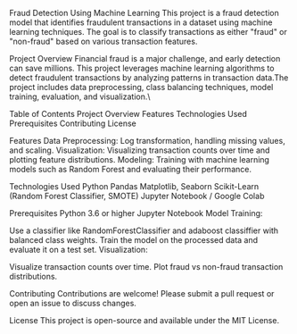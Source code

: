 Fraud Detection Using Machine Learning
This project is a fraud detection model that identifies fraudulent transactions in a dataset using machine learning techniques. The goal is to classify transactions as either "fraud" or "non-fraud" based on various transaction features.

Project Overview
Financial fraud is a major challenge, and early detection can save millions. This project leverages machine learning algorithms to detect fraudulent transactions by analyzing patterns in transaction data.The project includes data preprocessing, class balancing techniques, model training, evaluation, and visualization.\

Table of Contents
Project Overview
Features
Technologies Used
Prerequisites
Contributing
License

Features
Data Preprocessing: Log transformation, handling missing values, and scaling.
Visualization: Visualizing transaction counts over time and plotting feature distributions.
Modeling: Training with machine learning models such as Random Forest and evaluating their performance.

Technologies Used
Python
Pandas
Matplotlib, Seaborn
Scikit-Learn (Random Forest Classifier, SMOTE)
Jupyter Notebook / Google Colab


Prerequisites
Python 3.6 or higher
Jupyter Notebook
Model Training:

Use a classifier like RandomForestClassifier and adaboost classiffier with balanced class weights.
Train the model on the processed data and evaluate it on a test set.
Visualization:

Visualize transaction counts over time.
Plot fraud vs non-fraud transaction distributions.

Contributing
Contributions are welcome! Please submit a pull request or open an issue to discuss changes.

License
This project is open-source and available under the MIT License.
